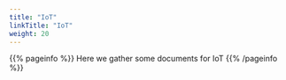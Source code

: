 ```yaml
---
title: "IoT"
linkTitle: "IoT"
weight: 20
---
```


{{% pageinfo %}}
Here we gather some documents for IoT
{{% /pageinfo %}}


